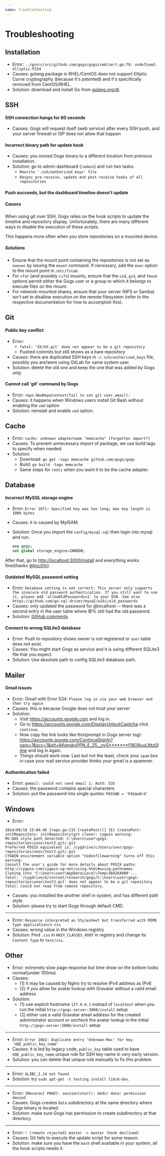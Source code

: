 ```yaml
---
name: Troubleshooting
---
```


# Troubleshooting

## Installation

- Error: `../gosrc/src/github.com/gogs/gogs/cmd/cert.go:79: undefined: elliptic.P224`
- Causes: golang package in RHEL/CentOS does not support Elliptic Curve cryptography (because it's patented) and it's specifically removed from CentOS/RHEL.
- Solution: download and install Go from [golang.org/dl](http://golang.org/dl).

## SSH

#### SSH connection hangs for 60 seconds

- Causes: Gogs will request itself (web service) after every SSH push, and your server firewall or ISP does not allow that happen

#### Incorrect binary path for update hook

- Causes: you moved Gogs binary to a different location from previous installation. 
- Solution: go to admin dashboard (`/admin`) and run two tasks:
	- `Rewrite '.ssh/authorized_keys' file`
	- `Resync pre-receive, update and post-receive hooks of all repositories`

#### Push succeeds, but the dashboard timeline doesn't update

##### Causes

When using git over SSH, Gogs relies on the hook scripts to update the timeline and repository display. Unfortunately, there are many different ways to disable the execution of these scripts. 

This happens more often when you store repositories on a mounted device.

##### Solutions

- Ensure that the mount point containing the repositories is not set as `noexec` by issuing the `mount` command. If necessary, add the `exec` option to the mount point in `/etc/fstab`.
- For `vfat` (and possibly `cifs`) mounts, ensure that the `uid`, `gid`, and `fmask` options permit either the Gogs user or a group to which it belongs to execute files on the mount.
- For network-mounted shares, ensure that your server (NFS or Samba) isn't set to disallow execution on the remote filesystem (refer to the respective documentation for how to accomplish this).

## Git

#### Public key conflict

- Error:
	- `fatal: 'XX/XX.git' does not appear to be a git repository`
	- Pushed commits but still shows as a bare repository
- Causes: there are duplicated SSH keys in `~/.ssh/authorized_keys` file, possibly you are/were using GitLab for same system user.
- Solution: delete the old one and keep the one that was added by Gogs only.

#### Cannot call 'git' command by Gogs

- Error: `repo.NewRepoContext(fail to set git user.email):`
- Causes: it happens when Windows users install Git Bash without enabling the `cmd` option
- Solution: reinstall and enable `cmd` option.

## Cache

- Error: `cache: unknown adaptername "memcache" (forgotten import?)`
- Causes: To prevent unnecessary import of package, we use build tags to specify when needed
- Solution:
	- Download: `go get -tags memcache github.com/gogs/gogs`
	- Build: `go build -tags memcache`
	- Same steps for `redis` when you want it to be the cache adapter.

## Database 

#### Incorrect MySQL storage engine

- Error: `Error 1071: Specified key was too long; max key length is 1000 bytes`
- Causes: it is caused by MyISAM.
- Solution: Once you import the `config/mysql.sql` then login into mysql and run:

	```sql
	use gogs;
	set global storage_engine=INNODB;
	```

After that, go to [http://localhost:3000/install](http://localhost:3000/install) and everything works fine(thanks [@linc01n](https://github.com/linc01n)).

#### Outdated MySQL password setting

- Error: `Database setting is not correct: This server only supports the insecure old password authentication. If you still want to use it, please add 'allowOldPasswords=1' to your DSN. See also https://github.com/go-sql-driver/mysql/wiki/old_passwords`
- Causes: only updated the password for @localhost -- there was a second entry in the user table where @% still had the old password.
- Solution: [GitHub comments](https://github.com/gogs/gogs/issues/385#issuecomment-54357073)

#### Connect to wrong SQLite3 database

- Error: Push to repository shows owner is not registered or `user` table does not exist.
- Causes: You might start Gogs as service and it is using different SQLite3 file that you expect.
- Solution: Use absolute path to config SQLite3 database path.

## Mailer

#### Gmail issues

- Error: Gmail with Error 534: `Please log in via your web browser and then try again`
- Causes: this is because Google does not trust your server
- Solution:
	- Visit https://accounts.google.com and log in.
	- Go to https://accounts.google.com/DisplayUnlockCaptcha click `continue`.
	- Now copy the link looks like this(prompt in Gogs server log): https://accounts.google.com/ContinueSignIn?sarp=1&scc=1&plt=AKgnsbvPPN_E_25__nyS*******f18O9uuLNtz0Imw and log in again.
	- Things should work now. Last but not the least, check your `spam` box in case your mail service provider thinks your gmail is a spammer.

#### Authentication failed

- Error: `gomail: could not send email 1: Auth: 535`
- Causes: the password contains special characters
- Solution: put the password into single quotes: `PASSWD = 'P4§$w0rd'`

## Windows

- Error:

```
2014/09/18 15:04:40 [repo.go:115 CreatePost()] [E] CreatePost: initRepository: initRepository(git clone): cygwin warning:
MS-DOS style path detected: C:\Users\user\gogs-repositories\unos\test3.git/.git
Preferred POSIX equivalent is: /cygdrive/c/Users/user/gogs-repositories/unos/test3.git/.git
CYGWIN environment variable option "nodosfilewarning" turns off this warning.
Consult the user's guide for more details about POSIX paths:
http://cygwin.com/cygwin-ug-net/using.html#using-pathnames
Cloning into 'C:\Users\user\AppData\Local\Temp\484264900'...
fatal: '/cygdrive/d/svnroot/research/gogs/C:\Users\user\gogs-repositories\unos\test3.git' does not appear to be a git repository
fatal: Could not read from remote repository.
```

- Causes: you installed the another shell in system, and has different path style.
- Solution: please try to start Gogs through default CMD.

-----

- Error: `Resource interpreted as Stylesheet but transferred with MIME type application/x-css`
- Causes: wrong value in the Windows registry
- Solution: Find `.css` in `HKEY_CLASSES_ROOT` in registry and change its `Content Type` to `text/css`.

## Other

- Error: extremely slow page response but time show on the bottom looks normal(under 100ms)
- Causes:  
  - (1) it may be caused by Nginx try to resolve IPv4 address as IPv6  
  - (2) if you allow for avatar lookup with Gravatar without a valid email address    
- Solution:  
  - (1) use explicit hostname `127.0.0.1` instead of `localhost` when you run the initial `http://gogs-server:3000/install` setup  
  - (2) either use a valid Gravatar email address for the created administrator account or uncheck the avatar lookup in the initial `http://gogs-server:3000/install` setup  

-----

- Error: `Error 1062: Duplicate entry 'Unknown-Mac' for key 'UQE_public_key_name'`
- Causes: it is led by legacy code, `public_key` table used to have `UQE_public_key_name` unique rule for SSH key name in very early version.
- Solution: you can delete that unique rule manually to fix this problem.

-----

- Error: `GLIBC_2.14 not found`
- Solution: try `sudo apt-get -t testing install libc6-dev`.

-----

- Error: `[Macaron] PANIC: session(start): mkdir data: permission denied`
- Causes: Gogs creates `data` subdirectory at the same directory where Gogs binary is located.
- Solution: make sure Gogs has permission to create subdirectory at that directory.

-----
- Error: `! [remote rejected] master -> master (hook declined)`
- Causes: Git fails to execute the update script for some reason.
- Solution: make sure you have the `bash` shell available in your system, all the hook scripts needs it.
